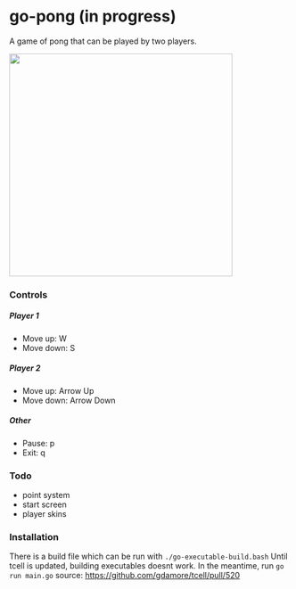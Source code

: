 # go-pong (in progress)

A game of pong that can be played by two players.

<img src="https://user-images.githubusercontent.com/11229485/160986286-40960b71-c796-4e5d-b424-1039799b4611.JPG" width="400" />

### Controls

##### Player 1

-   Move up: W
-   Move down: S

##### Player 2

-   Move up: Arrow Up
-   Move down: Arrow Down

##### Other

-   Pause: p
-   Exit: q

### Todo
-   point system
-   start screen
-   player skins

### Installation
There is a build file which can be run with `./go-executable-build.bash`
Until tcell is updated, building executables doesnt work. In the meantime, run `go run main.go`
source: https://github.com/gdamore/tcell/pull/520
